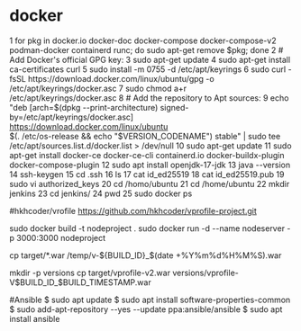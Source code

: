 # docker

1  for pkg in docker.io docker-doc docker-compose docker-compose-v2 podman-docker containerd runc; do sudo apt-get remove $pkg; done
    2  # Add Docker's official GPG key:
    3  sudo apt-get update
    4  sudo apt-get install ca-certificates curl
    5  sudo install -m 0755 -d /etc/apt/keyrings
    6  sudo curl -fsSL https://download.docker.com/linux/ubuntu/gpg -o /etc/apt/keyrings/docker.asc
    7  sudo chmod a+r /etc/apt/keyrings/docker.asc
    8  # Add the repository to Apt sources:
    9  echo   "deb [arch=$(dpkg --print-architecture) signed-by=/etc/apt/keyrings/docker.asc] https://download.docker.com/linux/ubuntu \
       $(. /etc/os-release && echo "$VERSION_CODENAME") stable" |   sudo tee /etc/apt/sources.list.d/docker.list > /dev/null
   10  sudo apt-get update
   11  sudo apt-get install docker-ce docker-ce-cli containerd.io docker-buildx-plugin docker-compose-plugin
   12  sudo apt install openjdk-17-jdk
   13  java --version
   14  ssh-keygen
   15  cd .ssh
   16  ls
   17  cat id_ed25519
   18  cat id_ed25519.pub
   19  sudo vi authorized_keys 
   20  cd /homo/ubuntu
   21  cd /home/ubuntu
   22  mkdir jenkins
   23  cd jenkins/
   24  pwd
   25  sudo docker ps


   #hkhcoder/vrofile
   https://github.com/hkhcoder/vprofile-project.git

   sudo docker build -t nodeproject .
   sudo docker run -d --name nodeserver -p 3000:3000 nodeproject



   cp target/*.war /temp/v-${BUILD_ID}_$(date +%Y%m%d%H%M%S).war










mkdir -p versions
cp target/vprofile-v2.war versions/vprofile-V$BUILD_ID_$BUILD_TIMESTAMP.war

   #Ansible
   $ sudo apt update
   $ sudo apt install software-properties-common
   $ sudo add-apt-repository --yes --update ppa:ansible/ansible
   $ sudo apt install ansible
